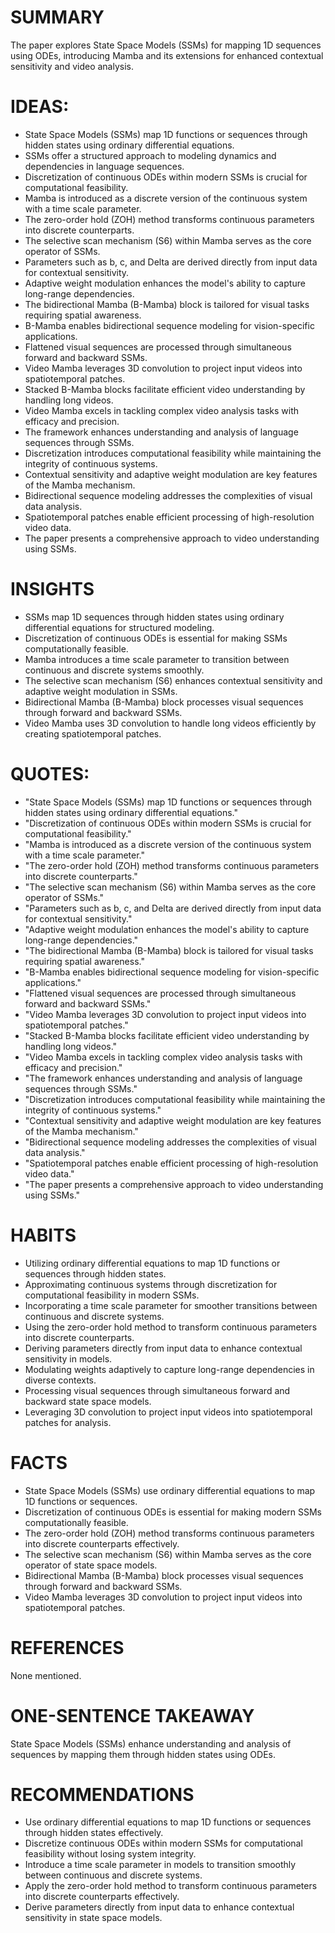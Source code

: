 # SUMMARY
The paper explores State Space Models (SSMs) for mapping 1D sequences using ODEs, introducing Mamba and its extensions for enhanced contextual sensitivity and video analysis.

# IDEAS:
- State Space Models (SSMs) map 1D functions or sequences through hidden states using ordinary differential equations.
- SSMs offer a structured approach to modeling dynamics and dependencies in language sequences.
- Discretization of continuous ODEs within modern SSMs is crucial for computational feasibility.
- Mamba is introduced as a discrete version of the continuous system with a time scale parameter.
- The zero-order hold (ZOH) method transforms continuous parameters into discrete counterparts.
- The selective scan mechanism (S6) within Mamba serves as the core operator of SSMs.
- Parameters such as b, c, and Delta are derived directly from input data for contextual sensitivity.
- Adaptive weight modulation enhances the model's ability to capture long-range dependencies.
- The bidirectional Mamba (B-Mamba) block is tailored for visual tasks requiring spatial awareness.
- B-Mamba enables bidirectional sequence modeling for vision-specific applications.
- Flattened visual sequences are processed through simultaneous forward and backward SSMs.
- Video Mamba leverages 3D convolution to project input videos into spatiotemporal patches.
- Stacked B-Mamba blocks facilitate efficient video understanding by handling long videos.
- Video Mamba excels in tackling complex video analysis tasks with efficacy and precision.
- The framework enhances understanding and analysis of language sequences through SSMs.
- Discretization introduces computational feasibility while maintaining the integrity of continuous systems.
- Contextual sensitivity and adaptive weight modulation are key features of the Mamba mechanism.
- Bidirectional sequence modeling addresses the complexities of visual data analysis.
- Spatiotemporal patches enable efficient processing of high-resolution video data.
- The paper presents a comprehensive approach to video understanding using SSMs.

# INSIGHTS
- SSMs map 1D sequences through hidden states using ordinary differential equations for structured modeling.
- Discretization of continuous ODEs is essential for making SSMs computationally feasible.
- Mamba introduces a time scale parameter to transition between continuous and discrete systems smoothly.
- The selective scan mechanism (S6) enhances contextual sensitivity and adaptive weight modulation in SSMs.
- Bidirectional Mamba (B-Mamba) block processes visual sequences through forward and backward SSMs.
- Video Mamba uses 3D convolution to handle long videos efficiently by creating spatiotemporal patches.

# QUOTES:
- "State Space Models (SSMs) map 1D functions or sequences through hidden states using ordinary differential equations."
- "Discretization of continuous ODEs within modern SSMs is crucial for computational feasibility."
- "Mamba is introduced as a discrete version of the continuous system with a time scale parameter."
- "The zero-order hold (ZOH) method transforms continuous parameters into discrete counterparts."
- "The selective scan mechanism (S6) within Mamba serves as the core operator of SSMs."
- "Parameters such as b, c, and Delta are derived directly from input data for contextual sensitivity."
- "Adaptive weight modulation enhances the model's ability to capture long-range dependencies."
- "The bidirectional Mamba (B-Mamba) block is tailored for visual tasks requiring spatial awareness."
- "B-Mamba enables bidirectional sequence modeling for vision-specific applications."
- "Flattened visual sequences are processed through simultaneous forward and backward SSMs."
- "Video Mamba leverages 3D convolution to project input videos into spatiotemporal patches."
- "Stacked B-Mamba blocks facilitate efficient video understanding by handling long videos."
- "Video Mamba excels in tackling complex video analysis tasks with efficacy and precision."
- "The framework enhances understanding and analysis of language sequences through SSMs."
- "Discretization introduces computational feasibility while maintaining the integrity of continuous systems."
- "Contextual sensitivity and adaptive weight modulation are key features of the Mamba mechanism."
- "Bidirectional sequence modeling addresses the complexities of visual data analysis."
- "Spatiotemporal patches enable efficient processing of high-resolution video data."
- "The paper presents a comprehensive approach to video understanding using SSMs."

# HABITS
- Utilizing ordinary differential equations to map 1D functions or sequences through hidden states.
- Approximating continuous systems through discretization for computational feasibility in modern SSMs.
- Incorporating a time scale parameter for smoother transitions between continuous and discrete systems.
- Using the zero-order hold method to transform continuous parameters into discrete counterparts.
- Deriving parameters directly from input data to enhance contextual sensitivity in models.
- Modulating weights adaptively to capture long-range dependencies in diverse contexts.
- Processing visual sequences through simultaneous forward and backward state space models.
- Leveraging 3D convolution to project input videos into spatiotemporal patches for analysis.

# FACTS
- State Space Models (SSMs) use ordinary differential equations to map 1D functions or sequences.
- Discretization of continuous ODEs is essential for making modern SSMs computationally feasible.
- The zero-order hold (ZOH) method transforms continuous parameters into discrete counterparts effectively.
- The selective scan mechanism (S6) within Mamba serves as the core operator of state space models.
- Bidirectional Mamba (B-Mamba) block processes visual sequences through forward and backward SSMs.
- Video Mamba leverages 3D convolution to project input videos into spatiotemporal patches.

# REFERENCES
None mentioned.

# ONE-SENTENCE TAKEAWAY
State Space Models (SSMs) enhance understanding and analysis of sequences by mapping them through hidden states using ODEs.

# RECOMMENDATIONS
- Use ordinary differential equations to map 1D functions or sequences through hidden states effectively.
- Discretize continuous ODEs within modern SSMs for computational feasibility without losing system integrity.
- Introduce a time scale parameter in models to transition smoothly between continuous and discrete systems.
- Apply the zero-order hold method to transform continuous parameters into discrete counterparts effectively.
- Derive parameters directly from input data to enhance contextual sensitivity in state space models.